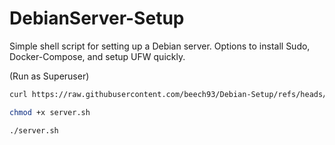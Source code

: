 # DebianServer-Setup

Simple shell script for setting up a Debian server. Options to install Sudo, Docker-Compose, and setup UFW quickly.

(Run as Superuser)
```bash
curl https://raw.githubusercontent.com/beech93/Debian-Setup/refs/heads/main/server.sh -o server.sh

chmod +x server.sh

./server.sh
```